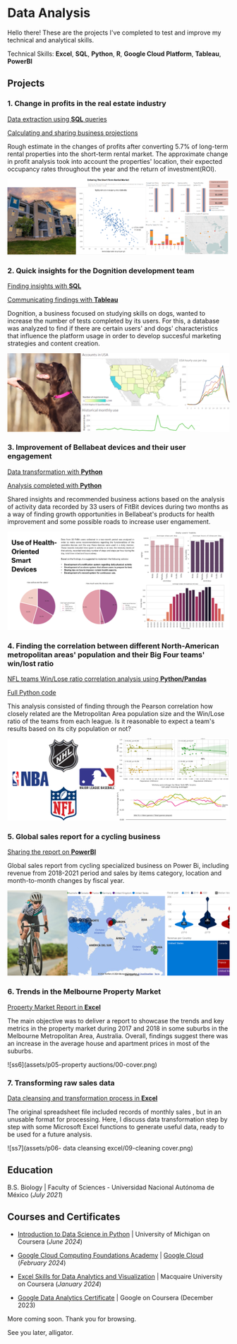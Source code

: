 # Data Analysis

Hello there! These are the projects I've completed to test and improve my technical and analytical skills.

Technical Skills: **Excel**, **SQL**, **Python**, **R**, **Google Cloud Platform**, **Tableau**, **PowerBI**

## Projects

### 1. Change in profits in the real estate industry

[Data extraction using **SQL** queries](2024_03_watershed_database) 

[Calculating and sharing business projections](2024_04_watershedprojections.md)

Rough estimate in the changes of profits after converting 5.7% of long-term rental properties into the short-term rental market. The approximate change in profit analysis took into account the properties' location, their expected occupancy rates throughout the year and the return of investment(ROI).

![ss1](assets/p01-reanalysis/00-wpcover.png)

### 2. Quick insights for the Dognition development team

[Finding insights with **SQL**](2024_02_02-dog_db_extraction1.md)

[Communicating findings with **Tableau**](2024_02_03-dog_db_analysis.md)

Dognition, a business focused on studying skills on dogs, wanted to increase the number of tests completed by its users. For this, a database was analyzed to find if there are certain users' and dogs' characteristics that influence the platform usage in order to develop succesful marketing strategies and content creation.

![ss4](assets/p04-dataextraction/03-dognitioncover.png)

### 3. Improvement of Bellabeat devices and their user engagement

[Data transformation with **Python**](2024_05_bellabeat_cleaning.md)

[Analysis completed with **Python**](2024_06_bellabeat_analysis.md)

Shared insights and recommended business actions based on the analysis of activity data recorded by 33 users of FitBit devices during two months as a way of finding growth opportunities in Bellabeat's products for health improvement and some possible roads to increase user engamement.

![ss2](assets/09_bellabeatcover.png)

### 4. Finding the correlation between different North-American metropolitan areas' population and their Big Four teams' win/lost ratio

[NFL teams Win/Lose ratio correlation analysis using **Python/Pandas**](2024_05_02-NY_NFLcorrelation.md)

[Full Python code](2024_05_01-correlation_bigfour.md)

This analysis consisted of finding through the Pearson correlation how closely related are the Metropolitan Area population size and the Win/Lose ratio of the teams from each league. Is it reasonable to expect a team's results based on its city population or not?

![ss3](assets/03-correlationcover.png)

### 5. Global sales report for a cycling business

[Sharing the report on **PowerBI**](https://app.powerbi.com/view?r=eyJrIjoiZDc0YzQ1NGMtODZkMi00NDhjLWI3OTAtOTdiZmEwMmRhMDk4IiwidCI6IjVmMjgyOTEwLTE3NmYtNDU5ZC1hYjdkLWI3NDRhYTZlZmMwNyIsImMiOjR9)

Global sales report from cycling specialized business on Power Bi, including revenue from 2018-2021 period and sales by items category, location and month-to-month changes by fiscal year.

![ss5](assets/p07-powerBI/00-pbidb.png)

### 6. Trends in the Melbourne Property Market

[Property Market Report in **Excel**](2024_01_propertymarket_trends.md)

The main objective was to deliver a report to showcase the trends and key metrics in the property market during 2017 and 2018 in some suburbs in the Melbourne Metropolitan Area, Australia. Overall, findings suggest there was an increase in the average house and apartment prices in most of the suburbs.

![ss6](assets/p05-property auctions/00-cover.png) 

### 7. Transforming raw sales data

[Data cleansing and transformation process in **Excel**](2024_01_excel_cleaningdata.md)

The original spreadsheet file included records of monthly sales , but in an unusable format for processing. Here, I discuss data transformation step by step with some Microsoft Excel functions to generate useful data, ready to be used for a future analysis.

![ss7](assets/p06- data cleansing excel/09-cleaning cover.png)

## Education

 B.S. Biology | Faculty of Sciences - Universidad Nacional Autónoma de México (_July 2021_)

## Courses and Certificates

* [Introduction to Data Science in Python](https://coursera.org/share/d8f3565476016680b49061be0075ad8e) | University of Michigan on Coursera (_June 2024_)

* [Google Cloud Computing Foundations Academy](https://drive.google.com/file/d/1V8Q_BpTLiBDFIUdiCRVJmqyXYk5S0d8O/view?usp=sharing) | [Google Cloud](https://www.cloudskillsboost.google/public_profiles/d33ecb6c-d70f-4541-8d58-e338ef8e0655) (_February 2024_)

* [Excel Skills for Data Analytics and Visualization](https://coursera.org/share/17f45e990b48d0b0a348ee784ee9415b) | Macquaire University on Coursera (_January 2024_)

* [Google Data Analytics Certificate](https://coursera.org/share/e65da5f6042aa495d7ab29db87ade125) | Google on Coursera (December 2023)

More coming soon.
Thank you for browsing.

See you later, alligator.
